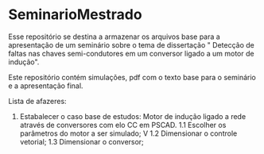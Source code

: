 # SeminarioMestrado
Esse repositório se destina a armazenar os arquivos base para a apresentação de um seminário sobre o tema de dissertação " Detecção de faltas nas chaves semi-condutores em um conversor ligado a um motor de indução". 

Este repositório contém simulações, pdf com o texto base para o seminário e a apresentação final. 

Lista de afazeres:

1) Estabalecer o caso base de estudos: Motor de indução ligado a rede através de conversores com elo CC em PSCAD. 
    1.1 Escolher os parâmetros do motor a ser simulado; V
    1.2 Dimensionar o controle vetorial;
    1.3 Dimensionar o conversor;